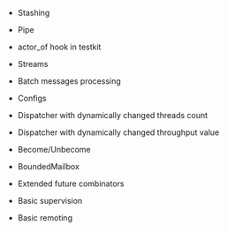 

* Stashing
* Pipe
* actor_of hook in testkit

* Streams

* Batch messages processing
* Configs

* Dispatcher with dynamically changed threads count
* Dispatcher with dynamically changed throughput value
* Become/Unbecome
* BoundedMailbox
* Extended future combinators
* Basic supervision
* Basic remoting